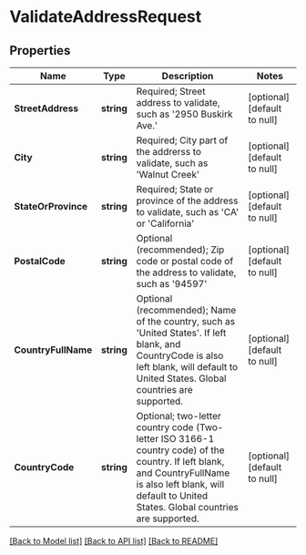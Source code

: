 # ValidateAddressRequest

## Properties
Name | Type | Description | Notes
------------ | ------------- | ------------- | -------------
**StreetAddress** | **string** | Required; Street address to validate, such as &#39;2950 Buskirk Ave.&#39; | [optional] [default to null]
**City** | **string** | Required; City part of the addrerss to validate, such as &#39;Walnut Creek&#39; | [optional] [default to null]
**StateOrProvince** | **string** | Required; State or province of the address to validate, such as &#39;CA&#39; or &#39;California&#39; | [optional] [default to null]
**PostalCode** | **string** | Optional (recommended); Zip code or postal code of the address to validate, such as &#39;94597&#39; | [optional] [default to null]
**CountryFullName** | **string** | Optional (recommended); Name of the country, such as &#39;United States&#39;.  If left blank, and CountryCode is also left blank, will default to United States.  Global countries are supported. | [optional] [default to null]
**CountryCode** | **string** | Optional; two-letter country code (Two-letter ISO 3166-1 country code) of the country.  If left blank, and CountryFullName is also left blank, will default to United States.  Global countries are supported. | [optional] [default to null]

[[Back to Model list]](../README.md#documentation-for-models) [[Back to API list]](../README.md#documentation-for-api-endpoints) [[Back to README]](../README.md)



